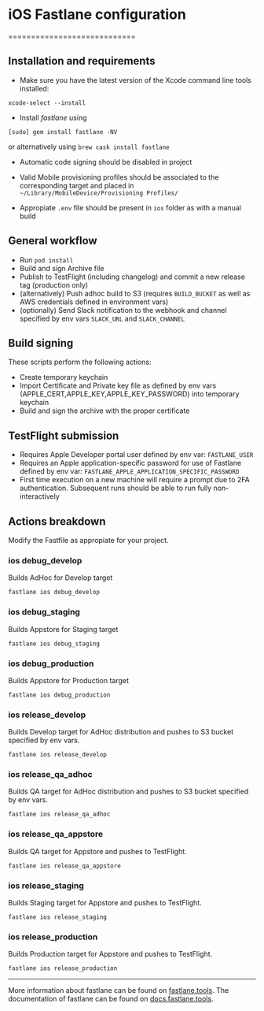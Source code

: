 # iOS Fastlane configuration
============================

## Installation and requirements

* Make sure you have the latest version of the Xcode command line tools installed:

```
xcode-select --install
```

* Install _fastlane_ using
```
[sudo] gem install fastlane -NV
```
or alternatively using `brew cask install fastlane`

* Automatic code signing should be disabled in project

* Valid Mobile provisioning profiles should be associated to the corresponding target and placed in `~/Library/MobileDevice/Provisioning Profiles/`

* Appropiate `.env` file should be present in `ios` folder as with a manual build

## General workflow

* Run `pod install`
* Build and sign Archive file
* Publish to TestFlight (including changelog) and commit a new release tag (production only)
* (alternatively) Push adhoc build to S3 (requires `BUILD_BUCKET` as well as AWS credentials defined in environment vars)
* (optionally) Send Slack notification to the webhook and channel specified by env vars `SLACK_URL` and `SLACK_CHANNEL`

## Build signing

These scripts perform the following actions:
* Create temporary keychain
* Import Certificate and Private key file as defined by env vars (APPLE_CERT,APPLE_KEY,APPLE_KEY_PASSWORD) into temporary keychain
* Build and sign the archive with the proper certificate

## TestFlight submission

* Requires Apple Developer portal user defined by env var: `FASTLANE_USER`
* Requires an Apple application-specific password for use of Fastlane defined by env var: `FASTLANE_APPLE_APPLICATION_SPECIFIC_PASSWORD`
* First time execution on a new machine will require a prompt due to 2FA authentication. Subsequent runs should be able to run fully non-interactively

## Actions breakdown

Modify the Fastfile as appropiate for your project.
### ios debug_develop
Builds AdHoc for Develop target
```
fastlane ios debug_develop
```

### ios debug_staging
Builds Appstore for Staging target
```
fastlane ios debug_staging
```

### ios debug_production
Builds Appstore for Production target
```
fastlane ios debug_production
```

### ios release_develop
Builds Develop target for AdHoc distribution and pushes to S3 bucket specified by env vars.
```
fastlane ios release_develop
```

### ios release_qa_adhoc
Builds QA target for AdHoc distribution and pushes to S3 bucket specified by env vars.
```
fastlane ios release_qa_adhoc
```

### ios release_qa_appstore
Builds QA target for Appstore and pushes to TestFlight.
```
fastlane ios release_qa_appstore
```

### ios release_staging
Builds Staging target for Appstore and pushes to TestFlight.
```
fastlane ios release_staging
```

### ios release_production
Builds Production target for Appstore and pushes to TestFlight.

```
fastlane ios release_production
```


----
More information about fastlane can be found on [fastlane.tools](https://fastlane.tools).
The documentation of fastlane can be found on [docs.fastlane.tools](https://docs.fastlane.tools).

